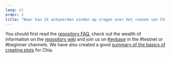 ```yaml
---
lang: nl
order: 2
title: "Waar kan ik antwoorden vinden op vragen over het runnen van Chia?"
---
```


You should first read the [repository FAQ](https://github.com/Kale-Network/kale-blockchain/wiki/FAQ), check out the wealth of information on the [repository wiki](https://github.com/Kale-Network/kale-blockchain/wiki/) and  join us on [Keybase](https://keybase.io/team/chia_network.public) in the #testnet or #beginner channels. We have also created a good [summary of the basics of creating plots](https://www.chia.net/2021/02/22/plotting-basics.html) for Chia.
